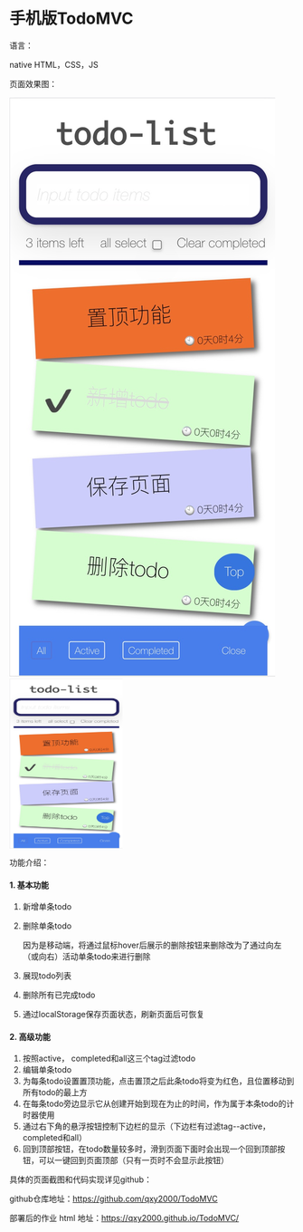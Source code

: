 # 手机版TodoMVC
语言：

native HTML，CSS，JS

页面效果图：

![total page](https://github.com/qxy2000/TodoMVC/blob/main/img/total.jpg)
<img src="https://github.com/qxy2000/TodoMVC/blob/main/img/total.jpg" width = "200" height = "300" alt="" align=center />

功能介绍：

#### 1. 基本功能

1. 新增单条todo

2. 删除单条todo

   因为是移动端，将通过鼠标hover后展示的删除按钮来删除改为了通过向左（或向右）活动单条todo来进行删除

3. 展现todo列表

4. 删除所有已完成todo

5. 通过localStorage保存页面状态，刷新页面后可恢复

#### 2. 高级功能

1. 按照active， completed和all这三个tag过滤todo
2. 编辑单条todo
3. 为每条todo设置置顶功能，点击置顶之后此条todo将变为红色，且位置移动到所有todo的最上方
4. 在每条todo旁边显示它从创建开始到现在为止的时间，作为属于本条todo的计时器使用
5. 通过右下角的悬浮按钮控制下边栏的显示（下边栏有过滤tag--active， completed和all）
6. 回到顶部按钮，在todo数量较多时，滑到页面下面时会出现一个回到顶部按钮，可以一键回到页面顶部（只有一页时不会显示此按钮）

具体的页面截图和代码实现详见github：

github仓库地址：https://github.com/qxy2000/TodoMVC

部署后的作业 html 地址：https://qxy2000.github.io/TodoMVC/

